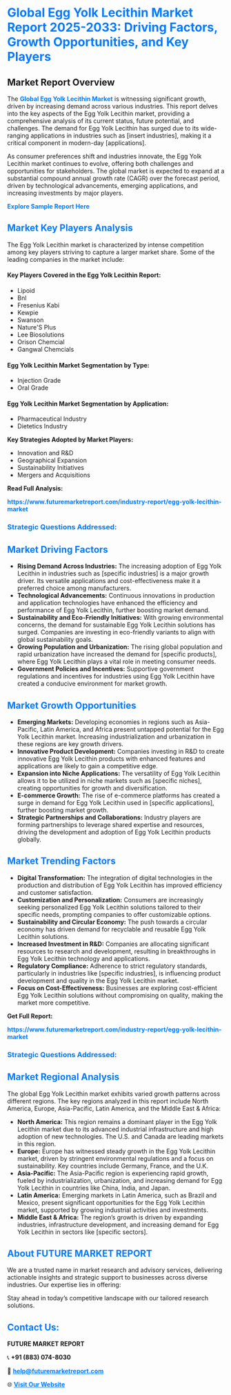 <h1 style="color: #007BFF;">Global Egg Yolk Lecithin Market Report 2025-2033: Driving Factors, Growth Opportunities, and Key Players</h1>

<section id="overview">
<h2>Market Report Overview</h2>
<p>The <a href="https://www.futuremarketreport.com/industry-report/egg-yolk-lecithin-market" style="color: #007BFF; text-decoration: none;"><strong>Global Egg Yolk Lecithin Market</strong></a> is witnessing significant growth, driven by increasing demand across various industries. This report delves into the key aspects of the Egg Yolk Lecithin market, providing a comprehensive analysis of its current status, future potential, and challenges. The demand for Egg Yolk Lecithin has surged due to its wide-ranging applications in industries such as [insert industries], making it a critical component in modern-day [applications].</p>
<p>As consumer preferences shift and industries innovate, the Egg Yolk Lecithin market continues to evolve, offering both challenges and opportunities for stakeholders. The global market is expected to expand at a substantial compound annual growth rate (CAGR) over the forecast period, driven by technological advancements, emerging applications, and increasing investments by major players.</p>
</section>

<section id="overview">
<p><a href="https://www.futuremarketreport.com/request-sample/reportId=29809" style="color: #007BFF; text-decoration: none;"><strong>Explore Sample Report Here</strong></a></p>
</section>

<section id="key-players">
<h2 style="color: #007BFF;">Market Key Players Analysis</h2>
<p>The Egg Yolk Lecithin market is characterized by intense competition among key players striving to capture a larger market share. Some of the leading companies in the market include:</p>
<h4>Key Players Covered in the Egg Yolk Lecithin Report:</h4>
<ul><li>Lipoid</li><li>Bnl</li><li>Fresenius Kabi</li><li>Kewpie</li><li>Swanson</li><li>Nature&#039;S Plus</li><li>Lee Biosolutions</li><li>Orison Chemcial</li><li>Gangwal Chemcials</li></ul>
<h4>Egg Yolk Lecithin Market Segmentation by Type:</h4>
<ul><li>Injection Grade</li><li>Oral Grade</li></ul>

<h4>Egg Yolk Lecithin Market Segmentation by Application:</h4>
<ul><li>Pharmaceutical Industry</li><li>Dietetics Industry</li></ul>
<p><strong>Key Strategies Adopted by Market Players:</strong></p>
<ul>
<li>Innovation and R&D</li>
<li>Geographical Expansion</li>
<li>Sustainability Initiatives</li>
<li>Mergers and Acquisitions</li>
</ul>
</section>

<section>
<p><strong>Read Full Analysis: </strong></p><a href="https://www.futuremarketreport.com/industry-report/egg-yolk-lecithin-market" style="color: #007BFF; text-decoration: none;"><strong>https://www.futuremarketreport.com/industry-report/egg-yolk-lecithin-market</strong></a>
<h3 style="color: #007BFF;">Strategic Questions Addressed:</h3>
</section>

<section id="driving-factors">
<h2 style="color: #007BFF;">Market Driving Factors</h2>
<ul>
<li><strong>Rising Demand Across Industries:</strong> The increasing adoption of Egg Yolk Lecithin in industries such as [specific industries] is a major growth driver. Its versatile applications and cost-effectiveness make it a preferred choice among manufacturers.</li>
<li><strong>Technological Advancements:</strong> Continuous innovations in production and application technologies have enhanced the efficiency and performance of Egg Yolk Lecithin, further boosting market demand.</li>
<li><strong>Sustainability and Eco-Friendly Initiatives:</strong> With growing environmental concerns, the demand for sustainable Egg Yolk Lecithin solutions has surged. Companies are investing in eco-friendly variants to align with global sustainability goals.</li>
<li><strong>Growing Population and Urbanization:</strong> The rising global population and rapid urbanization have increased the demand for [specific products], where Egg Yolk Lecithin plays a vital role in meeting consumer needs.</li>
<li><strong>Government Policies and Incentives:</strong> Supportive government regulations and incentives for industries using Egg Yolk Lecithin have created a conducive environment for market growth.</li>
</ul>
</section>

<section id="growth-opportunities">
<h2 style="color: #007BFF;">Market Growth Opportunities</h2>
<ul>
<li><strong>Emerging Markets:</strong> Developing economies in regions such as Asia-Pacific, Latin America, and Africa present untapped potential for the Egg Yolk Lecithin market. Increasing industrialization and urbanization in these regions are key growth drivers.</li>
<li><strong>Innovative Product Development:</strong> Companies investing in R&D to create innovative Egg Yolk Lecithin products with enhanced features and applications are likely to gain a competitive edge.</li>
<li><strong>Expansion into Niche Applications:</strong> The versatility of Egg Yolk Lecithin allows it to be utilized in niche markets such as [specific niches], creating opportunities for growth and diversification.</li>
<li><strong>E-commerce Growth:</strong> The rise of e-commerce platforms has created a surge in demand for Egg Yolk Lecithin used in [specific applications], further boosting market growth.</li>
<li><strong>Strategic Partnerships and Collaborations:</strong> Industry players are forming partnerships to leverage shared expertise and resources, driving the development and adoption of Egg Yolk Lecithin products globally.</li>
</ul>
</section>

<section id="trending-factors">
<h2 style="color: #007BFF;">Market Trending Factors</h2>
<ul>
<li><strong>Digital Transformation:</strong> The integration of digital technologies in the production and distribution of Egg Yolk Lecithin has improved efficiency and customer satisfaction.</li>
<li><strong>Customization and Personalization:</strong> Consumers are increasingly seeking personalized Egg Yolk Lecithin solutions tailored to their specific needs, prompting companies to offer customizable options.</li>
<li><strong>Sustainability and Circular Economy:</strong> The push towards a circular economy has driven demand for recyclable and reusable Egg Yolk Lecithin solutions.</li>
<li><strong>Increased Investment in R&D:</strong> Companies are allocating significant resources to research and development, resulting in breakthroughs in Egg Yolk Lecithin technology and applications.</li>
<li><strong>Regulatory Compliance:</strong> Adherence to strict regulatory standards, particularly in industries like [specific industries], is influencing product development and quality in the Egg Yolk Lecithin market.</li>
<li><strong>Focus on Cost-Effectiveness:</strong> Businesses are exploring cost-efficient Egg Yolk Lecithin solutions without compromising on quality, making the market more competitive.</li>
</ul>
</section>

<section>
<p><strong>Get Full Report: </strong></p><a href="https://www.futuremarketreport.com/industry-report/egg-yolk-lecithin-market" style="color: #007BFF; text-decoration: none;"><strong>https://www.futuremarketreport.com/industry-report/egg-yolk-lecithin-market</strong></a>
<h3 style="color: #007BFF;">Strategic Questions Addressed:</h3>
</section>


<section id="regional-analysis">
<h2 style="color: #007BFF;">Market Regional Analysis</h2>
<p>The global Egg Yolk Lecithin market exhibits varied growth patterns across different regions. The key regions analyzed in this report include North America, Europe, Asia-Pacific, Latin America, and the Middle East & Africa:</p>
<ul>
<li><strong>North America:</strong> This region remains a dominant player in the Egg Yolk Lecithin market due to its advanced industrial infrastructure and high adoption of new technologies. The U.S. and Canada are leading markets in this region.</li>
<li><strong>Europe:</strong> Europe has witnessed steady growth in the Egg Yolk Lecithin market, driven by stringent environmental regulations and a focus on sustainability. Key countries include Germany, France, and the U.K.</li>
<li><strong>Asia-Pacific:</strong> The Asia-Pacific region is experiencing rapid growth, fueled by industrialization, urbanization, and increasing demand for Egg Yolk Lecithin in countries like China, India, and Japan.</li>
<li><strong>Latin America:</strong> Emerging markets in Latin America, such as Brazil and Mexico, present significant opportunities for the Egg Yolk Lecithin market, supported by growing industrial activities and investments.</li>
<li><strong>Middle East & Africa:</strong> The region’s growth is driven by expanding industries, infrastructure development, and increasing demand for Egg Yolk Lecithin in sectors like [specific sectors].</li>
</ul>
</section>

<footer>
<h2 style="color: #007BFF;">About FUTURE MARKET REPORT</h2>
<p>We are a trusted name in market research and advisory services, delivering actionable insights and strategic support to businesses across diverse industries. Our expertise lies in offering:</p>

<p>Stay ahead in today’s competitive landscape with our tailored research solutions.</p>

<h2 style="color: #007BFF;">Contact Us:</h2>
<p><strong>FUTURE MARKET REPORT</strong></p>
<p>📞 <strong>+91 (883) 074-8030</strong></p>
<p>📧 <strong><a href="mailto:help@futuremarketreport.com" style="color: #007BFF;">help@futuremarketreport.com</a></strong></p>
<p>🌐 <strong><a href="https://www.futuremarketreport.com/" style="color: #007BFF;">Visit Our Website</a></strong></p>
</footer>